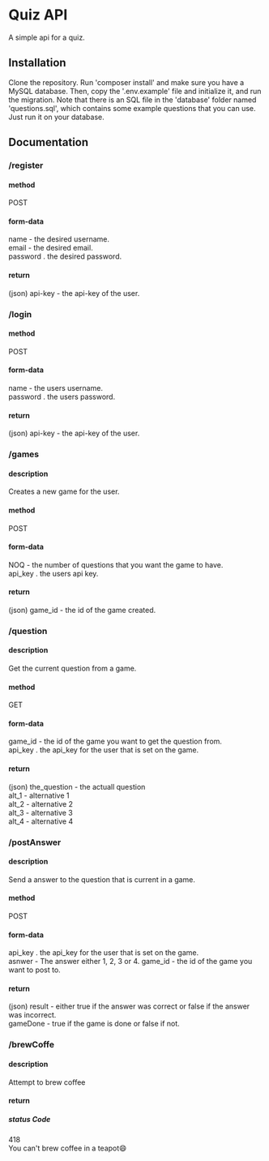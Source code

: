 # Quiz API
A simple api for a quiz.
## Installation
Clone the repository. Run 'composer install' and make sure you have a MySQL database. Then, copy the '.env.example' file and initialize it, and run the migration. Note that there is an SQL file in the 'database' folder named 'questions.sql', which contains some example questions that you can use. Just run it on your database.

## Documentation

### /register
#### method
POST
#### form-data
name - the desired username.  
email - the desired email.  
password . the desired password.  
#### return
(json) api-key - the api-key of the user.

### /login
#### method
POST
#### form-data
name - the users username.  
password . the users password.  
#### return
(json) api-key - the api-key of the user.

### /games
#### description
Creates a new game for the user.
#### method
POST
#### form-data
NOQ - the number of questions that you want the game to have.  
api_key . the users api key.  
#### return
(json) game_id - the id of the game created.

### /question
#### description
Get the current question from a game.
#### method
GET
#### form-data
game_id - the id of the game you want to get the question from.  
api_key . the api_key for the user that is set on the game.  
#### return
(json) 
the_question - the actuall question  
alt_1 - alternative 1  
alt_2 - alternative 2  
alt_3 - alternative 3  
alt_4 - alternative 4  

### /postAnswer
#### description
Send a answer to the question that is current in a game.
#### method
POST
#### form-data
api_key . the api_key for the user that is set on the game.  
asnwer - The answer either 1, 2, 3 or 4.
game_id - the id of the game you want to post to.
#### return
(json) 
result - either true if the answer was correct or false if the answer was incorrect.  
gameDone - true if the game is done or false if not.


### /brewCoffe
#### description
Attempt to brew coffee
#### return
##### status Code
418  
You can't brew coffee in a teapot:smile:

